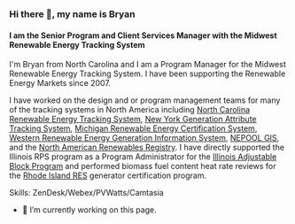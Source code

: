 ### Hi there 👋, my name is Bryan
#### I am the Senior Program and Client Services Manager with the Midwest Renewable Energy Tracking System
I'm Bryan from North Carolina and I am a Program Manager for the Midwest Renewable Energy Tracking System. I have been supporting the Renewable Energy Markets since 2007.  

I have worked on the design and or program management teams for many of the tracking systems in North America including [North Carolina Renewable Energy Tracking System](https://www.ncrets.org/), [New York Generation Attribute Tracking System](https://www.nyserda.ny.gov/All-Programs/NYGATS), [Michigan Renewable Energy Certification System](https://www.mirecs.org/), [Western Renewable Energy Generation Information System](https://www.wecc.org/WREGIS/Pages/Default.aspx), [NEPOOL GIS](https://www.nepoolgis.com/), and the [North American Renewables Registry](https://apx.com/about-nar/). I have directly supported the Illinois RPS program as a Program Administrator for the [Illinois Adjustable Block Program](https://illinoisabp.com/) and performed biomass fuel content heat rate reviews for the [Rhode Island RES](https://rhodeislandres.com/) generator certification program.

Skills: ZenDesk/Webex/PVWatts/Camtasia

- 🔭 I’m currently working on this page. 




